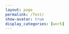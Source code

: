 ```yaml
---
layout: page
permalink: /Test/
show-avatar: true
display_categories: [work]
---
```

<html>
<body>
<script type="text/javascript" src="https://unpkg.com/@babel/polyfill@7.0.0/dist/polyfill.js"></script>
<script type="text/javascript" src="https://unpkg.com/vtk.js"></script>
<script type="text/javascript">  
  var fullScreenRenderer = vtk.Rendering.Misc.vtkFullScreenRenderWindow.newInstance({
    background: [0, 0, 0],
    containerStyle: { width: '1000px', height: "800px" } });
  var actor = vtk.Rendering.Core.vtkActor.newInstance();
  var mapper = vtk.Rendering.Core.vtkMapper.newInstance(); // this is the right mapper
  //var reader = vtk.IO.Legacy.vtkPolyDataReader.newInstance();
  var reader = vtk.IO.XML.vtkXMLPolyDataReader.newInstance();
  //var camera             = vtk.Rendering.Core.vtkCamera.newInstance();
  //const url              = '/assets/img/cow.vtp';
  const url              = '/assets/img/sub-sub-035_hole_filled.vtp';
  reader.setUrl(url);
  mapper.setInputConnection(reader.getOutputPort());
  //mapper.setInputData(reader.getOutputData());
  actor.setMapper(mapper);  
  //mapper.setInputData(polydata);
  //var polydata = reader.getOutputData(0); or getOuput()??
  //mapper.setInputConnection(reader.getOutputPort());
  var renderer = fullScreenRenderer.getRenderer();
  renderer.addActor(actor);
  renderer.resetCamera(); // after adding actor resetCamera() so that resetCamera() can take into consideration the bounds of all actors in the scene.
  var renderWindow = fullScreenRenderer.getRenderWindow();
  renderWindow.render(); 
</script>
</body>
</html>



